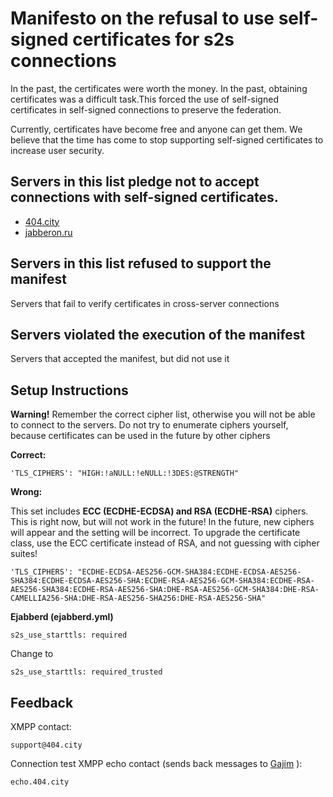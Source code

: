 
# Manifesto on the refusal to use self-signed certificates for s2s connections

In the past, the certificates were worth the money. In the past, obtaining certificates was a difficult task.This forced the use of self-signed certificates in self-signed connections to preserve the federation.

Currently, certificates have become free and anyone can get them. We believe that the time has come to stop supporting self-signed certificates to increase user security.


## Servers in this list pledge not to accept connections with self-signed certificates.

- [404.city](https://404.city)
- [jabberon.ru](https://jabberon.ru)


## Servers in this list refused to support the manifest

Servers that fail to verify certificates in cross-server connections

## Servers violated the execution of the manifest

Servers that accepted the manifest, but did not use it


## Setup Instructions


**Warning!** Remember the correct cipher list, otherwise you will not be able to connect to the servers.
Do not try to enumerate ciphers yourself, because certificates can be used in the future by other ciphers

**Correct:**
```
'TLS_CIPHERS': "HIGH:!aNULL:!eNULL:!3DES:@STRENGTH"
```
**Wrong:**

This set includes **ECC (ECDHE-ECDSA) and RSA (ECDHE-RSA)** ciphers. This is right now, but will not work in the future!
In the future, new ciphers will appear and the setting will be incorrect. To upgrade the certificate class, use the ECC certificate instead of RSA, and not guessing with cipher suites!
 ```
 'TLS_CIPHERS': "ECDHE-ECDSA-AES256-GCM-SHA384:ECDHE-ECDSA-AES256-SHA384:ECDHE-ECDSA-AES256-SHA:ECDHE-RSA-AES256-GCM-SHA384:ECDHE-RSA-AES256-SHA384:ECDHE-RSA-AES256-SHA:DHE-RSA-AES256-GCM-SHA384:DHE-RSA-CAMELLIA256-SHA:DHE-RSA-AES256-SHA256:DHE-RSA-AES256-SHA"

 ```
 
**Ejabberd (ejabberd.yml)**
```
s2s_use_starttls: required
```
Change to
```
s2s_use_starttls: required_trusted
```


## Feedback

XMPP contact: 
```
support@404.city
```
Connection test XMPP echo contact (sends back messages to [Gajim](https://gajim.org) ): 
```
echo.404.city
```

